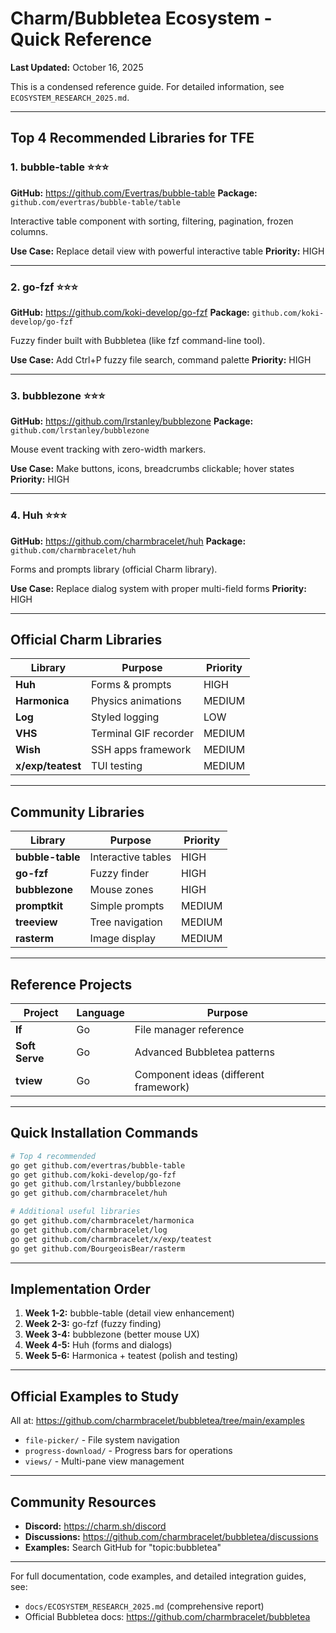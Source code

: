 # Charm/Bubbletea Ecosystem - Quick Reference

**Last Updated:** October 16, 2025

This is a condensed reference guide. For detailed information, see `ECOSYSTEM_RESEARCH_2025.md`.

---

## Top 4 Recommended Libraries for TFE

### 1. bubble-table ⭐⭐⭐
**GitHub:** https://github.com/Evertras/bubble-table
**Package:** `github.com/evertras/bubble-table/table`

Interactive table component with sorting, filtering, pagination, frozen columns.

**Use Case:** Replace detail view with powerful interactive table
**Priority:** HIGH

---

### 2. go-fzf ⭐⭐⭐
**GitHub:** https://github.com/koki-develop/go-fzf
**Package:** `github.com/koki-develop/go-fzf`

Fuzzy finder built with Bubbletea (like fzf command-line tool).

**Use Case:** Add Ctrl+P fuzzy file search, command palette
**Priority:** HIGH

---

### 3. bubblezone ⭐⭐⭐
**GitHub:** https://github.com/lrstanley/bubblezone
**Package:** `github.com/lrstanley/bubblezone`

Mouse event tracking with zero-width markers.

**Use Case:** Make buttons, icons, breadcrumbs clickable; hover states
**Priority:** HIGH

---

### 4. Huh ⭐⭐⭐
**GitHub:** https://github.com/charmbracelet/huh
**Package:** `github.com/charmbracelet/huh`

Forms and prompts library (official Charm library).

**Use Case:** Replace dialog system with proper multi-field forms
**Priority:** HIGH

---

## Official Charm Libraries

| Library | Purpose | Priority |
|---------|---------|----------|
| **Huh** | Forms & prompts | HIGH |
| **Harmonica** | Physics animations | MEDIUM |
| **Log** | Styled logging | LOW |
| **VHS** | Terminal GIF recorder | MEDIUM |
| **Wish** | SSH apps framework | MEDIUM |
| **x/exp/teatest** | TUI testing | MEDIUM |

---

## Community Libraries

| Library | Purpose | Priority |
|---------|---------|----------|
| **bubble-table** | Interactive tables | HIGH |
| **go-fzf** | Fuzzy finder | HIGH |
| **bubblezone** | Mouse zones | HIGH |
| **promptkit** | Simple prompts | MEDIUM |
| **treeview** | Tree navigation | MEDIUM |
| **rasterm** | Image display | MEDIUM |

---

## Reference Projects

| Project | Language | Purpose |
|---------|----------|---------|
| **lf** | Go | File manager reference |
| **Soft Serve** | Go | Advanced Bubbletea patterns |
| **tview** | Go | Component ideas (different framework) |

---

## Quick Installation Commands

```bash
# Top 4 recommended
go get github.com/evertras/bubble-table
go get github.com/koki-develop/go-fzf
go get github.com/lrstanley/bubblezone
go get github.com/charmbracelet/huh

# Additional useful libraries
go get github.com/charmbracelet/harmonica
go get github.com/charmbracelet/log
go get github.com/charmbracelet/x/exp/teatest
go get github.com/BourgeoisBear/rasterm
```

---

## Implementation Order

1. **Week 1-2:** bubble-table (detail view enhancement)
2. **Week 2-3:** go-fzf (fuzzy finding)
3. **Week 3-4:** bubblezone (better mouse UX)
4. **Week 4-5:** Huh (forms and dialogs)
5. **Week 5-6:** Harmonica + teatest (polish and testing)

---

## Official Examples to Study

All at: https://github.com/charmbracelet/bubbletea/tree/main/examples

- `file-picker/` - File system navigation
- `progress-download/` - Progress bars for operations
- `views/` - Multi-pane view management

---

## Community Resources

- **Discord:** https://charm.sh/discord
- **Discussions:** https://github.com/charmbracelet/bubbletea/discussions
- **Examples:** Search GitHub for "topic:bubbletea"

---

For full documentation, code examples, and detailed integration guides, see:
- `docs/ECOSYSTEM_RESEARCH_2025.md` (comprehensive report)
- Official Bubbletea docs: https://github.com/charmbracelet/bubbletea
